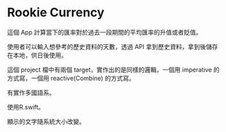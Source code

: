 #  Rookie Currency

這個 App 計算當下的匯率對於過去一段期間的平均匯率的升值或者貶值。

使用者可以輸入想參考的歷史資料的天數，透過 API 拿到歷史資料，拿到後儲存在本地，供日後使用。

這個 project 檔中有兩個 target，實作出的是同樣的邏輯，一個用 imperative 的方式寫，一個用 reactive(Combine) 的方式寫。

有實作多國語系。

使用R.swift。

顯示的文字隨系統大小改變。
